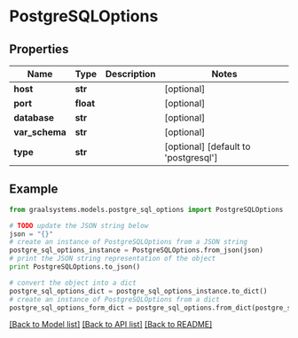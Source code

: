 # PostgreSQLOptions


## Properties

Name | Type | Description | Notes
------------ | ------------- | ------------- | -------------
**host** | **str** |  | [optional] 
**port** | **float** |  | [optional] 
**database** | **str** |  | [optional] 
**var_schema** | **str** |  | [optional] 
**type** | **str** |  | [optional] [default to 'postgresql']

## Example

```python
from graalsystems.models.postgre_sql_options import PostgreSQLOptions

# TODO update the JSON string below
json = "{}"
# create an instance of PostgreSQLOptions from a JSON string
postgre_sql_options_instance = PostgreSQLOptions.from_json(json)
# print the JSON string representation of the object
print PostgreSQLOptions.to_json()

# convert the object into a dict
postgre_sql_options_dict = postgre_sql_options_instance.to_dict()
# create an instance of PostgreSQLOptions from a dict
postgre_sql_options_form_dict = postgre_sql_options.from_dict(postgre_sql_options_dict)
```
[[Back to Model list]](../README.md#documentation-for-models) [[Back to API list]](../README.md#documentation-for-api-endpoints) [[Back to README]](../README.md)


